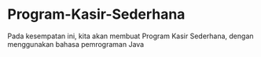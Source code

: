 # Program-Kasir-Sederhana
Pada kesempatan ini, kita akan membuat Program Kasir Sederhana, dengan menggunakan bahasa pemrograman Java
